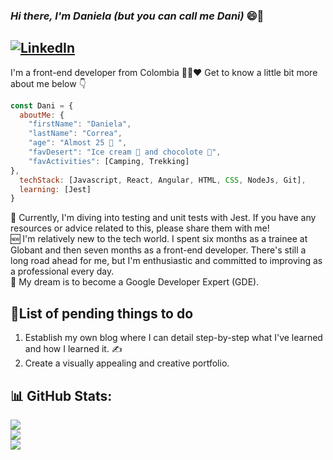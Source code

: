 ### *Hi there, I'm Daniela (but you can call me Dani)* 😄👋  
[![LinkedIn](https://img.shields.io/badge/LinkedIn-%230077B5.svg?logo=linkedin&logoColor=white)](https://linkedin.com/in/https://www.linkedin.com/in/daniela-correa-munoz/) 
---
I'm a front-end developer from Colombia 💛💙❤️ Get to know a little bit more about me below 👇

```js
const Dani = {
  aboutMe: {
    "firstName": "Daniela",
    "lastName": "Correa",
    "age": "Almost 25 🧓 ",
    "favDesert": "Ice cream 🍨 and chocolote 🍫",
    "favActivities": [Camping, Trekking]
},
  techStack: [Javascript, React, Angular, HTML, CSS, NodeJs, Git],
  learning: [Jest]
}
```

🌱 Currently, I'm diving into testing and unit tests with Jest. If you have any resources or advice related to this, please share them with me!  
🆕 I'm relatively new to the tech world. I spent six months as a trainee at Globant and then seven months as a front-end developer. There's still a long road ahead for me, but I'm enthusiastic and committed to improving as a professional every day.    
🌠 My dream is to become a Google Developer Expert (GDE).

## 📑List of pending things to do

1. Establish my own blog where I can detail step-by-step what I've learned and how I learned it. ✍️
3. Create a visually appealing and creative portfolio.

 
<!--  
## 💻 Tech Stack:
- ![CSS3](https://img.shields.io/badge/css3-%231572B6.svg?style=plastic&logo=css3&logoColor=white)  
- ![HTML5](https://img.shields.io/badge/html5-%23E34F26.svg?style=plastic&logo=html5&logoColor=white)   
- ![JavaScript](https://img.shields.io/badge/javascript-%23323330.svg?style=plastic&logo=javascript&logoColor=%23F7DF1E) ![TypeScript](https://img.shields.io/badge/typescript-%23007ACC.svg?style=plastic&logo=typescript&logoColor=white)  
![Angular](https://img.shields.io/badge/angular-%23DD0031.svg?style=plastic&logo=angular&logoColor=white) ![JWT](https://img.shields.io/badge/JWT-black?style=plastic&logo=JSON%20web%20tokens) ![NPM](https://img.shields.io/badge/NPM-%23CB3837.svg?style=plastic&logo=npm&logoColor=white) ![NodeJS](https://img.shields.io/badge/node.js-6DA55F?style=plastic&logo=node.js&logoColor=white) ![Nodemon](https://img.shields.io/badge/NODEMON-%23323330.svg?style=plastic&logo=nodemon&logoColor=%BBDEAD) ![React](https://img.shields.io/badge/react-%2320232a.svg?style=plastic&logo=react&logoColor=%2361DAFB) ![React Router](https://img.shields.io/badge/React_Router-CA4245?style=plastic&logo=react-router&logoColor=white) ![React Hook Form](https://img.shields.io/badge/React%20Hook%20Form-%23EC5990.svg?style=plastic&logo=reacthookform&logoColor=white) ![MySQL](https://img.shields.io/badge/mysql-%2300000f.svg?style=plastic&logo=mysql&logoColor=white) ![Canva](https://img.shields.io/badge/Canva-%2300C4CC.svg?style=plastic&logo=Canva&logoColor=white) ![Figma](https://img.shields.io/badge/figma-%23F24E1E.svg?style=plastic&logo=figma&logoColor=white) ![Jira](https://img.shields.io/badge/jira-%230A0FFF.svg?style=plastic&logo=jira&logoColor=white) ![Jest](https://img.shields.io/badge/-jest-%23C21325?style=plastic&logo=jest&logoColor=white) ![Postman](https://img.shields.io/badge/Postman-FF6C37?style=plastic&logo=postman&logoColor=white) -->
## 📊 GitHub Stats:
![](https://github-readme-stats.vercel.app/api?username=protio99&theme=monokai&hide_border=true&include_all_commits=true&count_private=true)<br/>
![](https://github-readme-streak-stats.herokuapp.com/?user=protio99&theme=monokai&hide_border=true)<br/>
![](https://github-readme-stats.vercel.app/api/top-langs/?username=protio99&theme=monokai&hide_border=true&include_all_commits=true&count_private=true&layout=compact)


<!--
**protio99/protio99** is a ✨ _special_ ✨ repository because its `README.md` (this file) appears on your GitHub profile.

Here are some ideas to get you started:

- 🔭 I’m currently working on ...
- 🌱 I’m currently learning ...
- 👯 I’m looking to collaborate on ...
- 🤔 I’m looking for help with ...
- 💬 Ask me about ...
- 📫 How to reach me: ...
- 😄 Pronouns: ...
- ⚡ Fun fact: ...
-->
